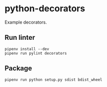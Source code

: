 # python-decorators

Example decorators.

## Run linter

    pipenv install --dev
    pipenv run pylint decorators

## Package

    pipenv run python setup.py sdist bdist_wheel
